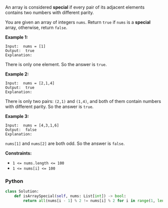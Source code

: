 An array is considered  **special**  if every pair of its adjacent elements contains two numbers with different parity.

You are given an array of integers  `nums`. Return  `true`  if  `nums`  is a  **special**  array, otherwise, return  `false`.

**Example 1:**
```
Input:  nums = [1]
Output:  true
Explanation:
```

There is only one element. So the answer is  `true`.

**Example 2:**
```
Input:  nums = [2,1,4]
Output:  true
Explanation:
```

There is only two pairs:  `(2,1)`  and  `(1,4)`, and both of them contain numbers with different parity. So the answer is  `true`.

**Example 3:**
```
Input:  nums = [4,3,1,6]
Output:  false
Explanation:
```

`nums[1]`  and  `nums[2]`  are both odd. So the answer is  `false`.

**Constraints:**

-   `1 <= nums.length <= 100`
-   `1 <= nums[i] <= 100`


### Python

```python
class Solution:
    def isArraySpecial(self, nums: List[int]) -> bool:
        return all(nums[i - 1] % 2 != nums[i] % 2 for i in range(1, len(nums)))
```